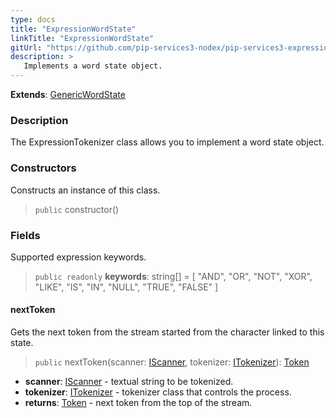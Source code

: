 ```yaml
---
type: docs
title: "ExpressionWordState"
linkTitle: "ExpressionWordState"
gitUrl: "https://github.com/pip-services3-nodex/pip-services3-expressions-nodex"
description: > 
   Implements a word state object.
---
```


**Extends**: [GenericWordState](../../../tokenizers/generic/generic_word_state)

### Description

The ExpressionTokenizer class allows you to implement a word state object.

### Constructors
Constructs an instance of this class.

> `public` constructor()


### Fields

<span class="hide-title-link">

Supported expression keywords.
> `public readonly` **keywords**: string[] = [
   "AND", "OR", "NOT", "XOR", "LIKE", "IS", "IN", "NULL", "TRUE", "FALSE"
]

</span>


#### nextToken
Gets the next token from the stream started from the character linked to this state.

> `public` nextToken(scanner: [IScanner](../../../io/iscanner), tokenizer: [ITokenizer](../../../tokenizers/itokenizer)): [Token](../../../tokenizers/token)

- **scanner**: [IScanner](../../../io/iscanner) - textual string to be tokenized.
- **tokenizer**: [ITokenizer](../../../tokenizers/itokenizer) - tokenizer class that controls the process.
- **returns**: [Token](../../../tokenizers/token) - next token from the top of the stream.